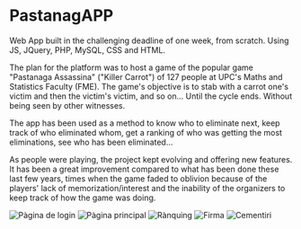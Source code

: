 # PastanagAPP
Web App built in the challenging deadline of one week, from scratch. Using JS, JQuery, PHP, MySQL, CSS and HTML.

The plan for the platform was to host a game of the popular game "Pastanaga Assassina" ("Killer Carrot") of 127 people at UPC's Maths and Statistics Faculty (FME). The game's objective is to stab with a carrot one's victim and then the victim's victim, and so on... Until the cycle ends. Without being seen by other witnesses.

The app has been used as a method to know who to eliminate next, keep track of who eliminated whom, get a ranking of who was getting the most eliminations, see who has been eliminated...

As people were playing, the project kept evolving and offering new features. It has been a great improvement compared to what has been done these last few years, times when the game faded to oblivion because of the players' lack of memorization/interest and the inability of the organizers to keep track of how the game was doing.

![Pàgina de login](https://i.ibb.co/R7Sksxf/IMG-20191001-000926.jpg)
![Pàgina principal](https://i.ibb.co/gSgzMR5/IMG-20191001-000944.jpg)
![Rànquing](https://i.ibb.co/xGKwZJc/IMG-20191001-000959.jpg)
![Firma](https://i.ibb.co/Yy0gDWv/IMG-20191011-080811.jpg)
![Cementiri](https://i.ibb.co/0nLrGKS/IMG-20191001-001555.jpg)
